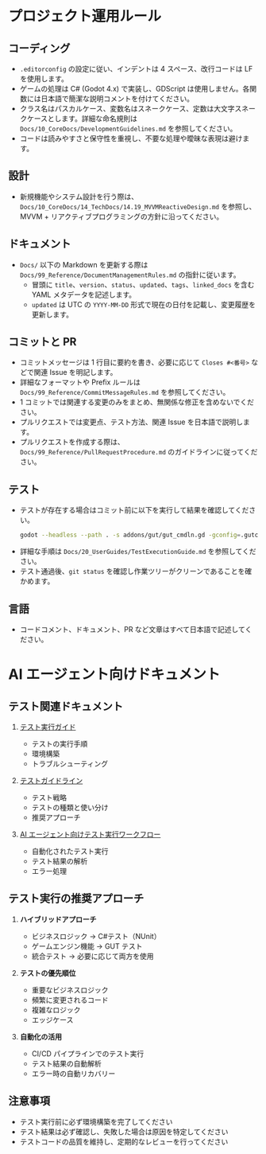 # プロジェクト運用ルール

## コーディング

-   `.editorconfig` の設定に従い、インデントは 4 スペース、改行コードは LF を使用します。
-   ゲームの処理は C# (Godot 4.x) で実装し、GDScript は使用しません。各関数には日本語で簡潔な説明コメントを付けてください。
-   クラス名はパスカルケース、変数名はスネークケース、定数は大文字スネークケースとします。詳細な命名規則は `Docs/10_CoreDocs/DevelopmentGuidelines.md` を参照してください。
-   コードは読みやすさと保守性を重視し、不要な処理や曖昧な表現は避けます。

## 設計

-   新規機能やシステム設計を行う際は、`Docs/10_CoreDocs/14_TechDocs/14.19_MVVMReactiveDesign.md` を参照し、MVVM + リアクティブプログラミングの方針に沿ってください。

## ドキュメント

-   `Docs/` 以下の Markdown を更新する際は `Docs/99_Reference/DocumentManagementRules.md` の指針に従います。
    -   冒頭に `title`、`version`、`status`、`updated`、`tags`、`linked_docs` を含む YAML メタデータを記述します。
    -   `updated` は UTC の `YYYY-MM-DD` 形式で現在の日付を記載し、変更履歴を更新します。

## コミットと PR

-   コミットメッセージは 1 行目に要約を書き、必要に応じて `Closes #<番号>` などで関連 Issue を明記します。
-   詳細なフォーマットや Prefix ルールは `Docs/99_Reference/CommitMessageRules.md` を参照してください。
-   1 コミットでは関連する変更のみをまとめ、無関係な修正を含めないでください。
-   プルリクエストでは変更点、テスト方法、関連 Issue を日本語で説明します。
-   プルリクエストを作成する際は、`Docs/99_Reference/PullRequestProcedure.md` のガイドラインに従ってください。

## テスト

-   テストが存在する場合はコミット前に以下を実行して結果を確認してください。
    ```bash
    godot --headless --path . -s addons/gut/gut_cmdln.gd -gconfig=.gutconfig.json
    ```
-   詳細な手順は `Docs/20_UserGuides/TestExecutionGuide.md` を参照してください。
-   テスト通過後、`git status` を確認し作業ツリーがクリーンであることを確かめます。

## 言語

-   コードコメント、ドキュメント、PR など文章はすべて日本語で記述してください。

# AI エージェント向けドキュメント

## テスト関連ドキュメント

1. [テスト実行ガイド](Docs/20_UserGuides/TestExecutionGuide.md)

    - テストの実行手順
    - 環境構築
    - トラブルシューティング

2. [テストガイドライン](Docs/20_UserGuides/TestGuidelines.md)

    - テスト戦略
    - テストの種類と使い分け
    - 推奨アプローチ

3. [AI エージェント向けテスト実行ワークフロー](Docs/99_Reference/AI_Agent_TestWorkflow.md)
    - 自動化されたテスト実行
    - テスト結果の解析
    - エラー処理

## テスト実行の推奨アプローチ

1. **ハイブリッドアプローチ**

    - ビジネスロジック → C#テスト（NUnit）
    - ゲームエンジン機能 → GUT テスト
    - 統合テスト → 必要に応じて両方を使用

2. **テストの優先順位**

    - 重要なビジネスロジック
    - 頻繁に変更されるコード
    - 複雑なロジック
    - エッジケース

3. **自動化の活用**
    - CI/CD パイプラインでのテスト実行
    - テスト結果の自動解析
    - エラー時の自動リカバリー

## 注意事項

-   テスト実行前に必ず環境構築を完了してください
-   テスト結果は必ず確認し、失敗した場合は原因を特定してください
-   テストコードの品質を維持し、定期的なレビューを行ってください
